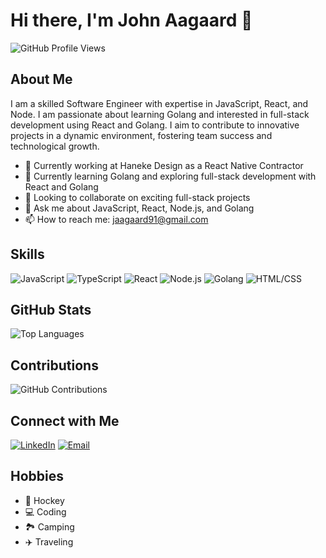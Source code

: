# Hi there, I'm John Aagaard 👋

![GitHub Profile Views](https://komarev.com/ghpvc/?username=jaagaard01&color=brightgreen)

## About Me

I am a skilled Software Engineer with expertise in JavaScript, React, and Node. I am passionate about learning Golang and interested in full-stack development using React and Golang. I aim to contribute to innovative projects in a dynamic environment, fostering team success and technological growth.

- 🏢 Currently working at Haneke Design as a React Native Contractor
- 🌱 Currently learning Golang and exploring full-stack development with React and Golang
- 👯 Looking to collaborate on exciting full-stack projects
- 💬 Ask me about JavaScript, React, Node.js, and Golang
- 📫 How to reach me: [jaagaard91@gmail.com](mailto:jaagaard91@gmail.com)

## Skills

![JavaScript](https://img.shields.io/badge/-JavaScript-F7DF1E?logo=javascript&logoColor=black&style=flat)
![TypeScript](https://img.shields.io/badge/-TypeScript-007ACC?logo=typescript&logoColor=white&style=flat)
![React](https://img.shields.io/badge/-React-61DAFB?logo=react&logoColor=black&style=flat)
![Node.js](https://img.shields.io/badge/-Node.js-339933?logo=node.js&logoColor=white&style=flat)
![Golang](https://img.shields.io/badge/-Golang-00ADD8?logo=go&logoColor=white&style=flat)
![HTML/CSS](https://img.shields.io/badge/-HTML/CSS-E34F26?logo=html5&logoColor=white&style=flat)

## GitHub Stats

![Top Languages](https://github-readme-stats.vercel.app/api/top-langs/?username=jaagaard01&layout=compact&hide_border=true)

## Contributions

![GitHub Contributions](https://github-readme-streak-stats.herokuapp.com/?user=jaagaard01&hide_border=true)

## Connect with Me

[![LinkedIn](https://img.shields.io/badge/-LinkedIn-0077B5?logo=linkedin&logoColor=white&style=flat)](https://www.linkedin.com/in/john-aagaard)
[![Email](https://img.shields.io/badge/-Email-D14836?logo=gmail&logoColor=white&style=flat)](mailto:jaagaard91@gmail.com)


## Hobbies

- 🥅 Hockey
- 💻 Coding
- 🏞️ Camping
- ✈️ Traveling
